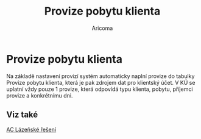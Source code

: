 ﻿---
    title: "Provize pobytu klienta"
    author: Aricoma
    ms.date: 04/30/2018
    ms.topic: article
    ms.prod: dynamics-nav-2017
    ms.contentlocale: cs-cz
    ms.lasthandoff: 04/30/2018
---

# Provize pobytu klienta

Na základě nastavení provizí systém automaticky naplní provize do tabulky Provize pobytu klienta, která je pak zdrojem dat pro klientský účet. V KÚ se uplatní vždy pouze 1 provize, která odpovídá typu klienta, pobytu, příjemci provize a konkrétnímu dni. 


## <a name="see-also"></a>Viz také
[AC Lázeňské řešení](ac-spa-solution.md)